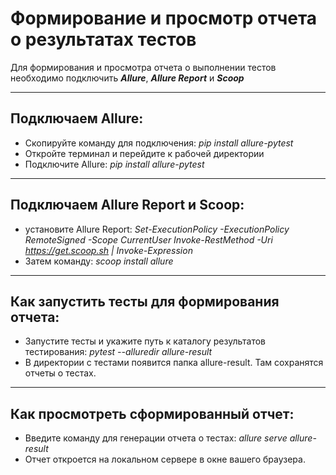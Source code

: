 
# Формирование и просмотр отчета о результатах тестов 
Для формирования и просмотра отчета о выполнении тестов необходимо подключить ***Allure***, ***Allure Report*** и ***Scoop***
___
## Подключаем Allure:
+ Скопируйте команду для подключения: _pip install allure-pytest_
+ Откройте терминал и перейдите к рабочей директории
+ Подключите Allure: _pip install allure-pytest_
___
## Подключаем Allure Report и Scoop:
+ установите Allure Report: _Set-ExecutionPolicy -ExecutionPolicy RemoteSigned -Scope CurrentUser
Invoke-RestMethod -Uri https://get.scoop.sh | Invoke-Expression_
+ Затем команду: _scoop install allure_
___
## Как запустить тесты для формирования отчета:
+ Запустите тесты и укажите путь к каталогу результатов тестирования: _pytest --alluredir allure-result_
+ В директории с тестами появится папка allure-result. Там сохранятся отчеты о тестах.
___
## Как просмотреть сформированный отчет:
+ Введите команду для генерации отчета о тестах: _allure serve allure-result_
+ Отчет откроется на локальном сервере в окне вашего браузера.